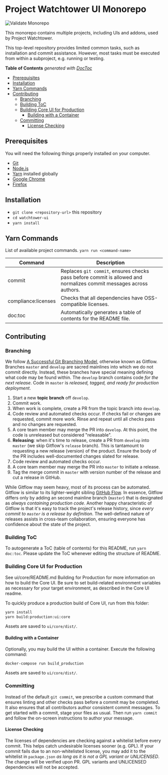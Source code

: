 # Project Watchtower UI Monorepo

![Validate Monorepo](https://github.com/hashicorp/watchtower-ui/workflows/Validate%20Monorepo/badge.svg)

This monorepo contains multiple projects, including UIs and addons, used by
Project Watchtower.

This top-level repository provides limited common tasks, such as installation
and commit assistance.  However, most tasks must be executed from within a
subproject, e.g. running or testing.

<!-- START doctoc generated TOC please keep comment here to allow auto update -->
<!-- DON'T EDIT THIS SECTION, INSTEAD RE-RUN doctoc TO UPDATE -->
**Table of Contents**  *generated with [DocToc](https://github.com/thlorenz/doctoc)*

- [Prerequisites](#prerequisites)
- [Installation](#installation)
- [Yarn Commands](#yarn-commands)
- [Contributing](#contributing)
  - [Branching](#branching)
  - [Building ToC](#building-toc)
  - [Building Core UI for Production](#building-core-ui-for-production)
    - [Building with a Container](#building-with-a-container)
  - [Committing](#committing)
    - [License Checking](#license-checking)

<!-- END doctoc generated TOC please keep comment here to allow auto update -->

## Prerequisites

You will need the following things properly installed on your computer.

* [Git][git]
* [Node.js][node]
* [Yarn][yarn] installed globally
* [Google Chrome][chrome]
* [Firefox][firefox]

[git]: https://git-scm.com/
[node]: https://nodejs.org/
[yarn]: https://classic.yarnpkg.com/lang/en/
[chrome]: https://google.com/chrome/
[firefox]: https://firefox.com/
[yarn-workspaces]: https://classic.yarnpkg.com/en/docs/workspaces/

## Installation

* `git clone <repository-url>` this repository
* `cd watchtower-ui`
* `yarn install`

## Yarn Commands

List of available project commands.  `yarn run <command-name>`

| Command             | Description                                                                                                        |
|---------------------|--------------------------------------------------------------------------------------------------------------------|
| commit              | Replaces `git commit`, ensures checks pass before commit is allowed and normalizes commit messages across authors. |
| compliance:licenses | Checks that all dependencies have OSS-compatible licenses.                                                         |
| doc:toc             | Automatically generates a table of contents for the README file.                                                   |

## Contributing

### Branching

We follow [A Successful Git Branching Model][nvie-git], otherwise known as
Gitflow.  Branches `master` and `develop` are sacred mainlines into which we do
not commit directly.  Instead, these branches have special meaning defining what
code may be found within.  The `develop` branch contains code _for the next
release_.  Code in `master` is _released, tagged, and ready for
production deployment_.

1. Start a new **topic branch** off `develop`.
2. Commit work.
3. When work is complete, create a PR from the topic branch into `develop`.
4. Code review and automated checks occur.  If checks fail or changes are
   requested, commit more work.  Rinse and repeat until all checks pass and no
   changes are requested.
5. A core team member may merge the PR into `develop`.  At this point, the code
   is unreleased but considered "releasable".
6. **Releasing**:  when it's time to release, create a PR from `develop` into
  `master` (we skip Gitflow's `release` branch).  This is tantamount to
   requesting a new release (version) of the product.  Ensure the body of the PR
   includes well-documented changes slated for release.
7. Code review and automated checks occur.
8. A core team member may merge the PR into `master` to initiate a release.
9. Tag the merge commit in `master` with version number of the release and cut
   a release in GitHub.

While Gitflow may seem heavy, most of its process can be automated.  Gitflow is
similar to its lighter-weight sibling [GitHub Flow][github-flow].  In essence,
Gitflow differs only by adding an second mainline branch (`master`) that is
designated as _always containing production code_.  Another happy characteristic
of Gitflow is that it's easy to track the project's release history, since
_every commit to `master` is a release by definition_.  The well-defined nature
of releases assists in cross-team collaboration, ensuring everyone has
confidence about the state of the project.

### Building ToC

To autogenerate a ToC (table of contents) for this README,
run `yarn doc:toc`.  Please update the ToC whenever editing the structure
of README.

### Building Core UI for Production

See ui/core/README.md Building for Production for more information on how to
build the Core UI.  Be sure to set build-related environment variables as
necessary for your target environment, as described in the Core UI readme.

To quickly produce a production build of Core UI, run from this folder:

```bash
yarn install
yarn build:production:ui:core
```

Assets are saved to `ui/core/dist/`.

#### Building with a Container

Optionally, you may build the UI within a container.  Execute the
following command:

```bash
docker-compose run build_production
```

Assets are saved to `ui/core/dist/`.

### Committing

Instead of the default `git commit`, we prescribe a custom command that ensures
linting and other checks pass before a commit may be completed.  It also ensures
that all contributors author consistent commit messages.  To get started with a
commit, stage your files as usual.  Then run `yarn commit` and follow the
on-screen instructions to author your message.

#### License Checking

The licenses of dependencies are checking against a whitelist before every
commit.  This helps catch undesirable licenses sooner (e.g. GPL).  If your
commit fails due to an non-whitelisted license, you may add it to the whitelist
in `package.json` _as long as it is not a GPL variant or UNLICENSED_.
The change will be verified upon PR.  GPL variants and UNLICENSED dependencies
will not be accepted.

[nvie-git]: https://nvie.com/posts/a-successful-git-branching-model/
[github-flow]: https://guides.github.com/introduction/flow/
